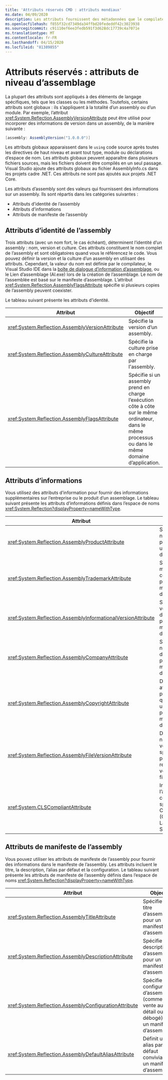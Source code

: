 ```yaml
---
title: 'Attributs réservés CMD : attributs mondiaux'
ms.date: 04/09/2020
description: Les attributs fournissent des métadonnées que le compilateur utilise pour comprendre plus de sémantique de votre programme
ms.openlocfilehash: f855f32cd7349da34ffbd20fededdf42c3023938
ms.sourcegitcommit: c91110ef6ee3fedb591f3d628dc17739c4a7071e
ms.translationtype: MT
ms.contentlocale: fr-FR
ms.lasthandoff: 04/15/2020
ms.locfileid: "81389855"
---
```

# <a name="reserved-attributes-assembly-level-attributes"></a>Attributs réservés : attributs de niveau d’assemblage

La plupart des attributs sont appliqués à des éléments de langage spécifiques, tels que les classes ou les méthodes. Toutefois, certains attributs sont globaux : ils s’appliquent à la totalité d’un assembly ou d’un module. Par exemple, l’attribut <xref:System.Reflection.AssemblyVersionAttribute> peut être utilisé pour incorporer des informations de version dans un assembly, de la manière suivante :

```csharp
[assembly: AssemblyVersion("1.0.0.0")]
```

Les attributs globaux apparaissent dans le `using` code source après toutes les directives de haut niveau et avant tout type, module ou déclarations d’espace de nom. Les attributs globaux peuvent apparaître dans plusieurs fichiers sources, mais les fichiers doivent être compilés en un seul passage. Visual Studio ajoute des attributs globaux au fichier AssemblyInfo.cs dans les projets cadre .NET. Ces attributs ne sont pas ajoutés aux projets .NET Core.

Les attributs d’assembly sont des valeurs qui fournissent des informations sur un assembly. Ils sont répartis dans les catégories suivantes :

- Attributs d’identité de l’assembly
- Attributs d’informations
- Attributs de manifeste de l’assembly

## <a name="assembly-identity-attributes"></a>Attributs d’identité de l’assembly

Trois attributs (avec un nom fort, le cas échéant), déterminent l’identité d’un assembly : nom, version et culture. Ces attributs constituent le nom complet de l’assembly et sont obligatoires quand vous le référencez le code. Vous pouvez définir la version et la culture d’un assembly en utilisant des attributs. Cependant, la valeur du nom est définie par le compilateur, le Visual Studio IDE dans la [boîte de dialogue d’information d’assemblage](/visualstudio/ide/reference/assembly-information-dialog-box), ou le Lien d’assemblage (Al.exe) lors de la création de l’assemblage. Le nom de l’assemblée est basé sur le manifeste d’assemblage. L’attribut <xref:System.Reflection.AssemblyFlagsAttribute> spécifie si plusieurs copies de l’assembly peuvent coexister.

Le tableau suivant présente les attributs d’identité.

|Attribut|Objectif|
|---------------|-------------|
|<xref:System.Reflection.AssemblyVersionAttribute>|Spécifie la version d’un assembly.|
|<xref:System.Reflection.AssemblyCultureAttribute>|Spécifie la culture prise en charge par l'assembly.|
|<xref:System.Reflection.AssemblyFlagsAttribute>|Spécifie si un assembly prend en charge l’exécution côte à côte sur le même ordinateur, dans le même processus ou dans le même domaine d’application.|

## <a name="informational-attributes"></a>Attributs d’informations

Vous utilisez des attributs d’information pour fournir des informations supplémentaires sur l’entreprise ou le produit d’un assemblage. Le tableau suivant présente les attributs d’informations définis dans l’espace de noms <xref:System.Reflection?displayProperty=nameWithType>.

|Attribut|Objectif|
|---------------|-------------|
|<xref:System.Reflection.AssemblyProductAttribute>|Spécifie un nom de produit pour un manifeste d’assemblage.|
|<xref:System.Reflection.AssemblyTrademarkAttribute>|Spécifie une marque de commerce pour un manifeste d’assemblage.|
|<xref:System.Reflection.AssemblyInformationalVersionAttribute>|Spécifie une version d’information pour un manifeste d’assemblage.|
|<xref:System.Reflection.AssemblyCompanyAttribute>|Spécifie un nom d’entreprise pour un manifeste d’assemblage.|
|<xref:System.Reflection.AssemblyCopyrightAttribute>|Définit un attribut personnalisé qui spécifie un copyright pour un manifeste d’assembly.|
|<xref:System.Reflection.AssemblyFileVersionAttribute>|Définit un numéro de version spécifique pour la ressource de version de fichier Win32.|
|<xref:System.CLSCompliantAttribute>|Indique si l’assembly est conforme à la spécification CLS (Common Language Specification).|

## <a name="assembly-manifest-attributes"></a>Attributs de manifeste de l’assembly

Vous pouvez utiliser les attributs de manifeste de l’assembly pour fournir des informations dans le manifeste de l’assembly. Les attributs incluent le titre, la description, l’alias par défaut et la configuration. Le tableau suivant présente les attributs de manifeste de l’assembly définis dans l’espace de noms <xref:System.Reflection?displayProperty=nameWithType>.

|Attribut|Objectif|
|---------------|-------------|
|<xref:System.Reflection.AssemblyTitleAttribute>|Spécifie un titre d’assemblage pour un manifeste d’assemblage.|
|<xref:System.Reflection.AssemblyDescriptionAttribute>|Spécifie une description d’assemblage pour un manifeste d’assemblage.|
|<xref:System.Reflection.AssemblyConfigurationAttribute>|Spécifie une configuration d’assemblage (comme la vente au détail ou le débogé) pour un manifeste d’assemblage.|
|<xref:System.Reflection.AssemblyDefaultAliasAttribute>|Définit un alias par défaut convivial pour un manifeste d’assembly.|
